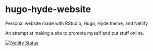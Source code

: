 # hugo-hyde-website
Personal website made with RStudio, Hugo, Hyde theme, and Netlify

An attempt at making a site to promote myself and put stuff online. 

[![Netlify Status](https://api.netlify.com/api/v1/badges/6113a584-750c-4fce-96b1-78d0bcc0e9cd/deploy-status)](https://app.netlify.com/sites/nmoorenz/deploys)